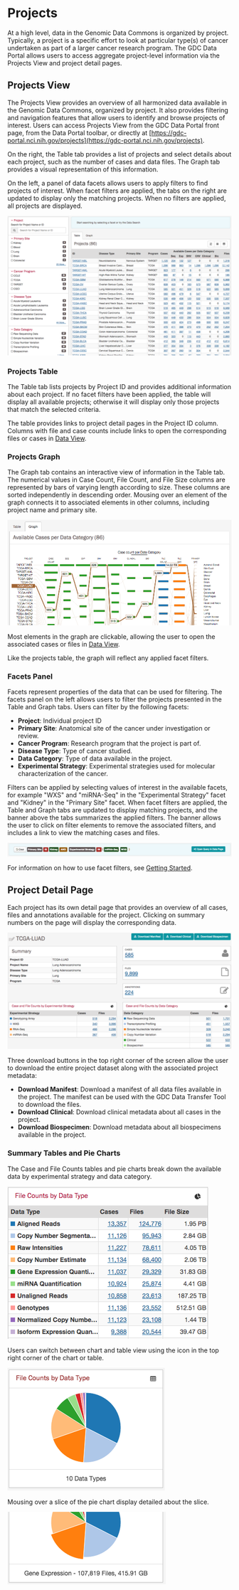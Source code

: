 # Projects

At a high level, data in the Genomic Data Commons is organized by project. Typically, a project is a specific effort to look at particular type(s) of cancer undertaken as part of a larger cancer research program. The GDC Data Portal allows users to access aggregate project-level information via the Projects View and project detail pages.

## Projects View

The Projects View provides an overview of all harmonized data available in the Genomic Data Commons, organized by project. It also provides filtering and navigation features that allow users to identify and browse projects of interest. Users can access Projects View from the GDC Data Portal front page, from the Data Portal toolbar, or directly at [https://gdc-portal.nci.nih.gov/projects](https://gdc-portal.nci.nih.gov/projects).

On the right, the Table tab provides a list of projects and select details about each project, such as the number of cases and data files. The Graph tab provides a visual representation of this information.

On the left, a panel of data facets allows users to apply filters to find projects of interest. When facet filters are applied, the tabs on the right are updated to display only the matching projects. When no filters are applied, all projects are displayed.

[![Projects View, Main Window (Table View)](images/gdc-data-portal-project-page.png)](images/gdc-data-portal-project-page.png "Click to see the full image.")

### Projects Table

The Table tab lists projects by Project ID and provides additional information about each project. If no facet filters have been applied, the table will display all available projects; otherwise it will display only those projects that match the selected criteria.

The table provides links to project detail pages in the Project ID column. Columns with file and case counts include links to open the corresponding files or cases in [Data View](Cases_and_Files.md#data-view).

### Projects Graph

The Graph tab contains an interactive view of information in the Table tab. The numerical values in Case Count, File Count, and File Size columns are represented by bars of varying length according to size. These columns are sorted independently in descending order. Mousing over an element of the graph connects it to associated elements in other columns, including project name and primary site.

[![Graph Mouseover](images/gdc-table-graph-mouse-over.png)](images/gdc-table-graph-mouse-over.png "Click to see the full image.")

Most elements in the graph are clickable, allowing the user to open the associated cases or files in [Data View](Cases_and_Files.md#data-view).

Like the projects table, the graph will reflect any applied facet filters.

### Facets Panel

Facets represent properties of the data that can be used for filtering. The facets panel on the left allows users to filter the projects presented in the Table and Graph tabs. Users can filter by the following facets:

*   __Project__: Individual project ID
*   __Primary Site__: Anatomical site of the cancer under investigation or review.
*   __Cancer Program__: Research program that the project is part of.
*   __Disease Type__: Type of cancer studied.
*   __Data Category__: Type of data available in the project.
*   __Experimental Strategy__: Experimental strategies used for molecular characterization of the cancer.

Filters can be applied by selecting values of interest in the available facets, for example "WXS" and "miRNA-Seq" in the "Experimental Strategy" facet and "Kidney" in the "Primary Site" facet. When facet filters are applied, the Table and Graph tabs are updated to display matching projects, and the banner above the tabs  summarizes the applied filters. The banner allows the user to click on filter elements to remove the associated filters, and includes a link to view the matching cases and files.

[![Panel with Applied Filters](images/panel-with-applied-filters.png)](images/panel-with-applied-filters.png "Click to see the full image.")


For information on how to use facet filters, see [Getting Started](Getting_Started.md#facet-filters).

## Project Detail Page

Each project has its own detail page that provides an overview of all cases, files and annotations available for the project. Clicking on summary numbers on the page will display the corresponding data.

[![Project Entity Page](images/gdc-project-entity-page.png)](images/gdc-project-entity-page.png "Click to see the full image.")

Three download buttons in the top right corner of the screen allow the user to download the entire project dataset along with the associated project metadata:

* __Download Manifest__: Download a manifest of all data files available in the project. The manifest can be used with the GDC Data Transfer Tool to download the files.
* __Download Clinical__: Download clinical metadata about all cases in the project.
* __Download Biospecimen__: Download metadata about all biospecimens available in the project.

### Summary Tables and Pie Charts

The Case and File Counts tables and pie charts break down the available data by experimental strategy and data category.

[![Convert Pie Chart to Table](images/gdc-pie-chart-table.png)](images/gdc-pie-chart-table.png "Click to see the full image.")

Users can switch between chart and table view using the icon in the top right corner of the chart or table.

[![Pie Charts Widget](images/gdc-pie-chart-view.png)](images/gdc-pie-chart-view.png "Click to see the full image.")

Mousing over a slice of the pie chart display detailed about the slice.

[![Mouseover a Slice](images/gdc-pie-chart-mouse-over.png)](images/gdc-pie-chart-mouse-over.png "Click to see the full image.")
